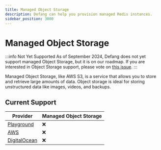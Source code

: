 ```yaml
---
title: Managed Object Storage
description: Defang can help you provision managed Redis instances.
sidebar_position: 3000
---
```


# Managed Object Storage

:::info Not Yet Supported
As of September 2024, Defang does not yet support managed Object Storage, but it is on our roadmap. If you are interested in Object Storage support, please vote on [this issue](https://github.com/DefangLabs/defang/issues/688).
:::

Managed Object Storage, like AWS S3, is a service that allows you to store and retrieve large amounts of data. Object storage is ideal for storing unstructured data like images, videos, and backups.

## Current Support

| Provider | Managed Object Storage |
| --- | --- |
| [Playground](/docs/providers/playground.md) | ❌ |
| [AWS](/docs/providers/aws/aws.md) | ❌ |
| [DigitalOcean](/docs/providers/digital-ocean/digital-ocean.md) | ❌ |

